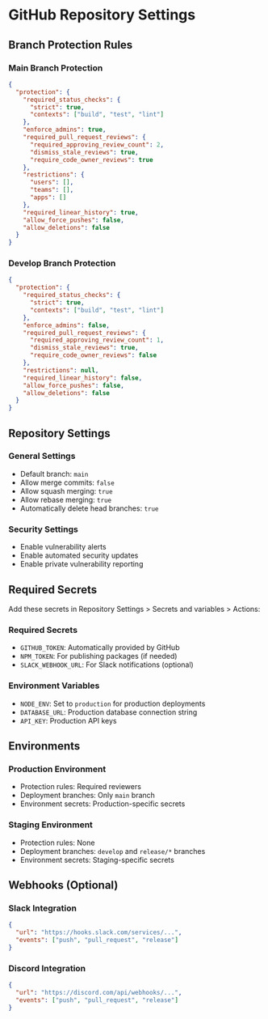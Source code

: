 # GitHub Repository Settings

## Branch Protection Rules

### Main Branch Protection

```json
{
  "protection": {
    "required_status_checks": {
      "strict": true,
      "contexts": ["build", "test", "lint"]
    },
    "enforce_admins": true,
    "required_pull_request_reviews": {
      "required_approving_review_count": 2,
      "dismiss_stale_reviews": true,
      "require_code_owner_reviews": true
    },
    "restrictions": {
      "users": [],
      "teams": [],
      "apps": []
    },
    "required_linear_history": true,
    "allow_force_pushes": false,
    "allow_deletions": false
  }
}
```

### Develop Branch Protection

```json
{
  "protection": {
    "required_status_checks": {
      "strict": true,
      "contexts": ["build", "test", "lint"]
    },
    "enforce_admins": false,
    "required_pull_request_reviews": {
      "required_approving_review_count": 1,
      "dismiss_stale_reviews": true,
      "require_code_owner_reviews": false
    },
    "restrictions": null,
    "required_linear_history": false,
    "allow_force_pushes": false,
    "allow_deletions": false
  }
}
```

## Repository Settings

### General Settings

- Default branch: `main`
- Allow merge commits: `false`
- Allow squash merging: `true`
- Allow rebase merging: `true`
- Automatically delete head branches: `true`

### Security Settings

- Enable vulnerability alerts
- Enable automated security updates
- Enable private vulnerability reporting

## Required Secrets

Add these secrets in Repository Settings > Secrets and variables > Actions:

### Required Secrets

- `GITHUB_TOKEN`: Automatically provided by GitHub
- `NPM_TOKEN`: For publishing packages (if needed)
- `SLACK_WEBHOOK_URL`: For Slack notifications (optional)

### Environment Variables

- `NODE_ENV`: Set to `production` for production deployments
- `DATABASE_URL`: Production database connection string
- `API_KEY`: Production API keys

## Environments

### Production Environment

- Protection rules: Required reviewers
- Deployment branches: Only `main` branch
- Environment secrets: Production-specific secrets

### Staging Environment

- Protection rules: None
- Deployment branches: `develop` and `release/*` branches
- Environment secrets: Staging-specific secrets

## Webhooks (Optional)

### Slack Integration

```json
{
  "url": "https://hooks.slack.com/services/...",
  "events": ["push", "pull_request", "release"]
}
```

### Discord Integration

```json
{
  "url": "https://discord.com/api/webhooks/...",
  "events": ["push", "pull_request", "release"]
}
```
